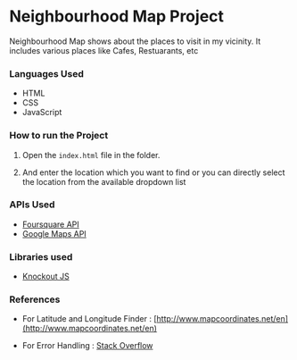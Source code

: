 # Neighbourhood Map Project

Neighbourhood Map shows about the places to visit in my vicinity. It includes various places like Cafes, Restuarants, etc


### Languages Used

* HTML
* CSS
* JavaScript

### How to run the Project

1. Open the `index.html` file in the folder.

2. And enter the location which you want to find or you can directly select the location from the available dropdown list

### APIs Used

* [Foursquare API](https://foursquare.com/developers/register)
* [Google Maps API](https://developers.google.com/maps/)

### Libraries used

* [Knockout JS](http://knockoutjs.com/downloads/index.html)

### References

* For Latitude and Longitude Finder : [http://www.mapcoordinates.net/en](http://www.mapcoordinates.net/en)

* For Error Handling : [Stack Overflow](https://stackoverflow.com/)
